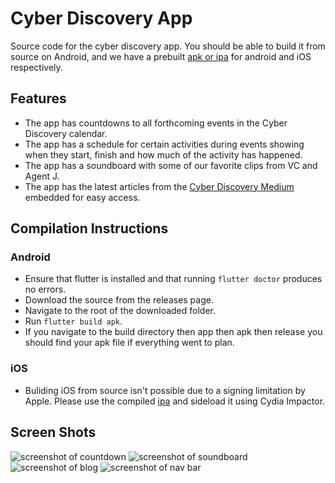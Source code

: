 # Cyber Discovery App

Source code for the cyber discovery app.  You should be able to build it from source on Android, and we have a prebuilt [apk or ipa](https://github.com/CyberDiscovery/Cyber-Discovery-App/releases/tag/0.3) for android and iOS respectively.

## Features

* The app has countdowns to all forthcoming events in the Cyber Discovery calendar.
* The app has a schedule for certain activities during events showing when they start, finish and how much of the activity has happened. 
* The app has a soundboard with some of our favorite clips from VC and Agent J.
* The app has the latest articles from the [Cyber Discovery Medium](https://medium.com/cyber-discovery) embedded for easy access.

## Compilation Instructions

### Android
* Ensure that flutter is installed and that running `flutter doctor` produces no errors.
* Download the source from the releases page. 
* Navigate to the root of the downloaded folder.
* Run `flutter build apk`.
* If you navigate to the build directory then app then apk then release you should find your apk file if everything went to plan. 
### iOS
* Buliding iOS from source isn't possible due to a signing limitation by Apple. Please use the compiled [ipa](https://github.com/CyberDiscovery/Cyber-Discovery-App/releases/tag/0.3) and sideload it using Cydia Impactor.

## Screen Shots

![screenshot of countdown](https://cdn.discordapp.com/attachments/409860647170342919/457574918700400661/device-2018-06-16-165902.png)
![screenshot of soundboard](https://cdn.discordapp.com/attachments/409860647170342919/457575256534548481/device-2018-06-16-170038.png)
![screenshot of blog](https://cdn.discordapp.com/attachments/411573884597436416/458663730075664424/device-2018-06-19-170456.png)
![screenshot of nav bar](https://cdn.discordapp.com/attachments/411573884597436416/458663746483519493/device-2018-06-19-170531.png)
